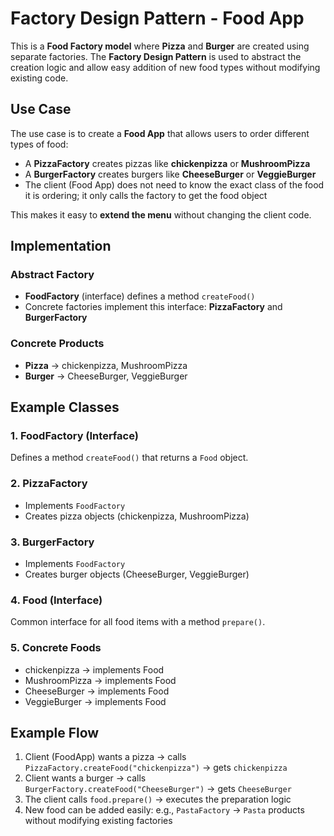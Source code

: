 # Factory Design Pattern - Food App 

This is a **Food Factory model** where **Pizza** and **Burger** are created using separate factories. The **Factory Design Pattern** is used to abstract the creation logic and allow easy addition of new food types without modifying existing code.

## Use Case

The use case is to create a **Food App** that allows users to order different types of food:
- A **PizzaFactory** creates pizzas like **chickenpizza** or **MushroomPizza**
- A **BurgerFactory** creates burgers like **CheeseBurger** or **VeggieBurger**
- The client (Food App) does not need to know the exact class of the food it is ordering; it only calls the factory to get the food object

This makes it easy to **extend the menu** without changing the client code.

## Implementation

### Abstract Factory
- **FoodFactory** (interface) defines a method `createFood()`
- Concrete factories implement this interface: **PizzaFactory** and **BurgerFactory**

### Concrete Products
- **Pizza** → chickenpizza, MushroomPizza
- **Burger** → CheeseBurger, VeggieBurger

## Example Classes

### 1. FoodFactory (Interface)
Defines a method `createFood()` that returns a `Food` object.

### 2. PizzaFactory
- Implements `FoodFactory`
- Creates pizza objects (chickenpizza, MushroomPizza)

### 3. BurgerFactory
- Implements `FoodFactory`
- Creates burger objects (CheeseBurger, VeggieBurger)

### 4. Food (Interface)
Common interface for all food items with a method `prepare()`.

### 5. Concrete Foods
- chickenpizza → implements Food
- MushroomPizza → implements Food
- CheeseBurger → implements Food
- VeggieBurger → implements Food

## Example Flow

1. Client (FoodApp) wants a pizza → calls `PizzaFactory.createFood("chickenpizza")` → gets `chickenpizza`
2. Client wants a burger → calls `BurgerFactory.createFood("CheeseBurger")` → gets `CheeseBurger`
3. The client calls `food.prepare()` → executes the preparation logic
4. New food can be added easily: e.g., `PastaFactory` → `Pasta` products without modifying existing factories
